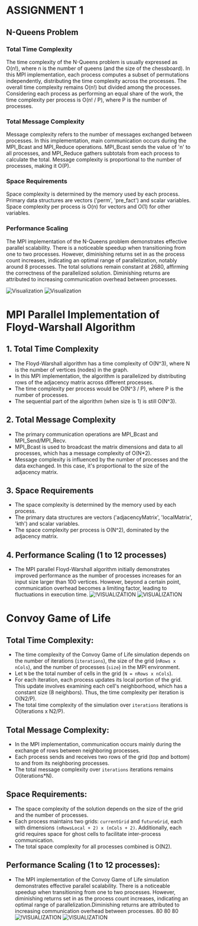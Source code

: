 #                                                           ASSIGNMENT 1 

##  N-Queens Problem

###  Total Time Complexity

The time complexity of the N-Queens problem is usually expressed as O(n!), where n is the number of queens (and the size of the chessboard). In this MPI implementation, each process computes a subset of permutations independently, distributing the time complexity across the processes. The overall time complexity remains O(n!) but divided among the processes. Considering each process as performing an equal share of the work, the time complexity per process is O(n! / P), where P is the number of processes.

### Total Message Complexity

Message complexity refers to the number of messages exchanged between processes. In this implementation, main communication occurs during the MPI_Bcast and MPI_Reduce operations. MPI_Bcast sends the value of 'n' to all processes, and MPI_Reduce gathers subtotals from each process to calculate the total. Message complexity is proportional to the number of processes, making it O(P).

### Space Requirements

Space complexity is determined by the memory used by each process. Primary data structures are vectors ('perm', 'pre_fact') and scalar variables. Space complexity per process is O(n) for vectors and O(1) for other variables.

### Performance Scaling

The MPI implementation of the N-Queens problem demonstrates effective parallel scalability. There is a noticeable speedup when transitioning from one to two processes. However, diminishing returns set in as the process count increases, indicating an optimal range of parallelization, notably around 8 processes. The total solutions remain constant at 2680, affirming the correctness of the parallelized solution. Diminishing returns are attributed to increasing communication overhead between processes.

![Visualization](image.png)
![Visualization](image-1.png)


# MPI Parallel Implementation of Floyd-Warshall Algorithm

## 1. Total Time Complexity
   - The Floyd-Warshall algorithm has a time complexity of O(N^3), where N is the number of vertices (nodes) in the graph.
   - In this MPI implementation, the algorithm is parallelized by distributing rows of the adjacency matrix across different processes.
   - The time complexity per process would be O(N^3 / P), where P is the number of processes.
   - The sequential part of the algorithm (when size is 1) is still O(N^3).

## 2. Total Message Complexity
   - The primary communication operations are MPI_Bcast and MPI_Send/MPI_Recv.
   - MPI_Bcast is used to broadcast the matrix dimensions and data to all processes, which has a message complexity of O(N*2).
   - Message complexity is influenced by the number of processes and the data exchanged. In this case, it's proportional to the size of the adjacency matrix.

## 3. Space Requirements
   - The space complexity is determined by the memory used by each process.
   - The primary data structures are vectors ('adjacencyMatrix', 'localMatrix', 'kth') and scalar variables.
   - The space complexity per process is O(N^2), dominated by the adjacency matrix.

## 4. Performance Scaling (1 to 12 processes)
- The MPI parallel Floyd-Warshall algorithm initially demonstrates improved performance as the number of processes increases for an input size larger than 100 vertices. However, beyond a certain point, communication overhead becomes a limiting factor, leading to fluctuations in execution time. 
  ![!VISUALIZATION](image-2.png)
  ![VISUALIZATION](image-3.png)

# Convoy Game of Life

## Total Time Complexity:
- The time complexity of the Convoy Game of Life simulation depends on the number of iterations (`iterations`), the size of the grid (`nRows x nCols`), and the number of processes (`size`) in the MPI environment.
- Let `N` be the total number of cells in the grid (`N = nRows x nCols`). 
- For each iteration, each process updates its local portion of the grid. This update involves examining each cell's neighborhood, which has a constant size (8 neighbors). Thus, the time complexity per iteration is O(N2/P).
- The total time complexity of the simulation over `iterations` iterations is O(iterations x N2/P).

## Total Message Complexity:
- In the MPI implementation, communication occurs mainly during the exchange of rows between neighboring processes.
- Each process sends and receives two rows of the grid (top and bottom) to and from its neighboring processes.
- The total message complexity over `iterations` iterations remains O(iterations*N).

## Space Requirements:
- The space complexity of the solution depends on the size of the grid and the number of processes.
- Each process maintains two grids: `currentGrid` and `futureGrid`, each with dimensions `(nRowsLocal + 2) x (nCols + 2)`. Additionally, each grid requires space for ghost cells to facilitate inter-process communication.
- The total space complexity for all processes combined is O(N2).

## Performance Scaling (1 to 12 processes):

- The MPI implementation of the Convoy Game of Life simulation demonstrates effective parallel scalability. There is a noticeable speedup when transitioning from one to two processes. However, diminishing returns set in as the process count increases, indicating an optimal range of parallelization.Diminishing returns are attributed to increasing communication overhead between processes. 80 80 80
  ![!VISUALIZATION](image-4.png)
  ![VISUALIZATION](image-5.png)